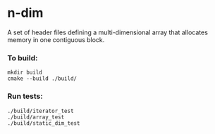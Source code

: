 # n-dim
A set of header files defining a multi-dimensional array that allocates memory in one contiguous block.

### To build:
```
mkdir build
cmake --build ./build/
```

### Run tests:
```
./build/iterator_test
./build/array_test
./build/static_dim_test
```

